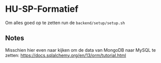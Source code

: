 # HU-SP-Formatief
Om alles goed op te zetten run de `backend/setup/setup.sh`

## Notes
Misschien hier even naar kijken om de data van MongoDB naar MySQL te zetten: https://docs.sqlalchemy.org/en/13/orm/tutorial.html